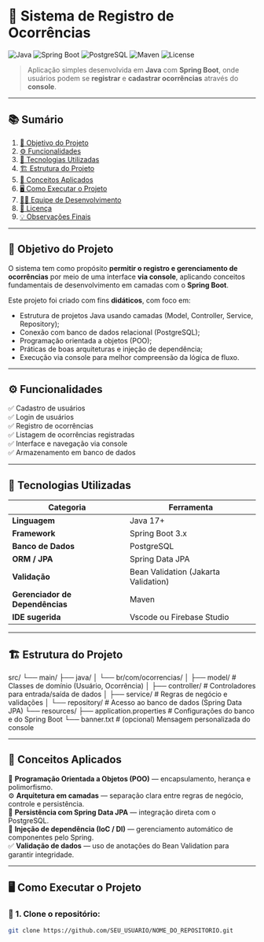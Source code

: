 # 📝 Sistema de Registro de Ocorrências

![Java](https://img.shields.io/badge/Java-17+-red?logo=openjdk)
![Spring Boot](https://img.shields.io/badge/Spring%20Boot-3.x-brightgreen?logo=springboot)
![PostgreSQL](https://img.shields.io/badge/PostgreSQL-Database-blue?logo=postgresql)
![Maven](https://img.shields.io/badge/Maven-Build-orange?logo=apachemaven)
![License](https://img.shields.io/badge/license-Academic-lightgrey)

> Aplicação simples desenvolvida em **Java** com **Spring Boot**, onde usuários podem se **registrar** e **cadastrar ocorrências** através do **console**.

---

## 📚 Sumário

1. [🎯 Objetivo do Projeto](#-objetivo-do-projeto)  
2. [⚙️ Funcionalidades](#%EF%B8%8F-funcionalidades)  
3. [🧩 Tecnologias Utilizadas](#-tecnologias-utilizadas)  
4. [🏗️ Estrutura do Projeto](#%EF%B8%8F-estrutura-do-projeto)  
5. [🧠 Conceitos Aplicados](#-conceitos-aplicados)  
6. [🖥️ Como Executar o Projeto](#%EF%B8%8F-como-executar-o-projeto)  
7. [👨‍💻 Equipe de Desenvolvimento](#-equipe-de-desenvolvimento)  
8. [📄 Licença](#-licença)  
9. [💡 Observações Finais](#-observações-finais)

---

## 🎯 Objetivo do Projeto

O sistema tem como propósito **permitir o registro e gerenciamento de ocorrências** por meio de uma interface **via console**, aplicando conceitos fundamentais de desenvolvimento em camadas com o **Spring Boot**.

Este projeto foi criado com fins **didáticos**, com foco em:
- Estrutura de projetos Java usando camadas (Model, Controller, Service, Repository);
- Conexão com banco de dados relacional (PostgreSQL);
- Programação orientada a objetos (POO);
- Práticas de boas arquiteturas e injeção de dependência;
- Execução via console para melhor compreensão da lógica de fluxo.

---

## ⚙️ Funcionalidades

✅ Cadastro de usuários  
✅ Login de usuários  
✅ Registro de ocorrências  
✅ Listagem de ocorrências registradas  
✅ Interface e navegação via console  
✅ Armazenamento em banco de dados  

---

## 🧩 Tecnologias Utilizadas

| Categoria | Ferramenta |
|------------|-------------|
| **Linguagem** | Java 17+ |
| **Framework** | Spring Boot 3.x |
| **Banco de Dados** | PostgreSQL |
| **ORM / JPA** | Spring Data JPA |
| **Validação** | Bean Validation (Jakarta Validation) |
| **Gerenciador de Dependências** | Maven |
| **IDE sugerida** | Vscode ou Firebase Studio |

---

## 🏗️ Estrutura do Projeto

src/
└── main/
├── java/
│ └── br/com/ocorrencias/
│ ├── model/ # Classes de domínio (Usuário, Ocorrência)
│ ├── controller/ # Controladores para entrada/saída de dados
│ ├── service/ # Regras de negócio e validações
│ └── repository/ # Acesso ao banco de dados (Spring Data JPA)
└── resources/
├── application.properties # Configurações do banco e do Spring Boot
└── banner.txt # (opcional) Mensagem personalizada do console



---

## 🧠 Conceitos Aplicados

🧩 **Programação Orientada a Objetos (POO)** — encapsulamento, herança e polimorfismo.  
⚙️ **Arquitetura em camadas** — separação clara entre regras de negócio, controle e persistência.  
💾 **Persistência com Spring Data JPA** — integração direta com o PostgreSQL.  
🧠 **Injeção de dependência (IoC / DI)** — gerenciamento automático de componentes pelo Spring.  
✅ **Validação de dados** — uso de anotações do Bean Validation para garantir integridade.  

---

## 🖥️ Como Executar o Projeto

### 🔹 1. Clone o repositório:
```bash
git clone https://github.com/SEU_USUARIO/NOME_DO_REPOSITORIO.git
